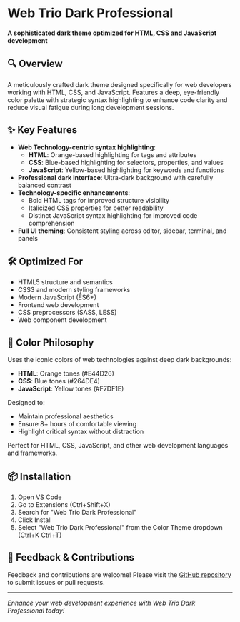 # Web Trio Dark Professional

**A sophisticated dark theme optimized for HTML, CSS and JavaScript development**

## 🔍 Overview

A meticulously crafted dark theme designed specifically for web developers working with HTML, CSS, and JavaScript. Features a deep, eye-friendly color palette with strategic syntax highlighting to enhance code clarity and reduce visual fatigue during long development sessions.

## ✨ Key Features

- **Web Technology-centric syntax highlighting**:
  - **HTML**: Orange-based highlighting for tags and attributes
  - **CSS**: Blue-based highlighting for selectors, properties, and values
  - **JavaScript**: Yellow-based highlighting for keywords and functions
- **Professional dark interface**: Ultra-dark background with carefully balanced contrast
- **Technology-specific enhancements**:
  - Bold HTML tags for improved structure visibility
  - Italicized CSS properties for better readability
  - Distinct JavaScript syntax highlighting for improved code comprehension
- **Full UI theming**: Consistent styling across editor, sidebar, terminal, and panels

## 🛠 Optimized For

- HTML5 structure and semantics
- CSS3 and modern styling frameworks
- Modern JavaScript (ES6+)
- Frontend web development
- CSS preprocessors (SASS, LESS)
- Web component development

## 🎨 Color Philosophy

Uses the iconic colors of web technologies against deep dark backgrounds:
- **HTML**: Orange tones (#E44D26)
- **CSS**: Blue tones (#264DE4)
- **JavaScript**: Yellow tones (#F7DF1E)

Designed to:
- Maintain professional aesthetics
- Ensure 8+ hours of comfortable viewing
- Highlight critical syntax without distraction

Perfect for HTML, CSS, JavaScript, and other web development languages and frameworks.

## 📦 Installation

1. Open VS Code
2. Go to Extensions (Ctrl+Shift+X)
3. Search for "Web Trio Dark Professional"
4. Click Install
5. Select "Web Trio Dark Professional" from the Color Theme dropdown (Ctrl+K Ctrl+T)

## 🔄 Feedback & Contributions

Feedback and contributions are welcome! Please visit the [GitHub repository](https://github.com/wernerlh/web-trio-theme) to submit issues or pull requests.

---

*Enhance your web development experience with Web Trio Dark Professional today!*
